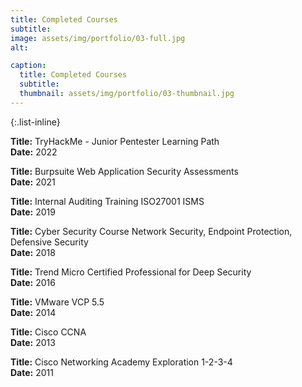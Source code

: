 ```yaml
---
title: Completed Courses
subtitle: 
image: assets/img/portfolio/03-full.jpg
alt: 

caption:
  title: Completed Courses
  subtitle: 
  thumbnail: assets/img/portfolio/03-thumbnail.jpg
---
```


 
{:.list-inline}

**Title:** TryHackMe - Junior Pentester Learning Path<br/>
**Date:** 2022

**Title:** Burpsuite Web Application Security Assessments<br/>
**Date:** 2021

**Title:** Internal Auditing Training ISO27001 ISMS<br/>
**Date:** 2019

**Title:** Cyber Security Course Network Security, Endpoint Protection, Defensive Security<br/>
**Date:**  2018

**Title:** Trend Micro Certified Professional for Deep Security<br/>
**Date:**  2016

**Title:** VMware VCP 5.5<br/>
**Date:**  2014

**Title:** Cisco CCNA<br/>
**Date:**  2013

**Title:** Cisco Networking Academy Exploration 1-2-3-4<br/>
**Date:**  2011



